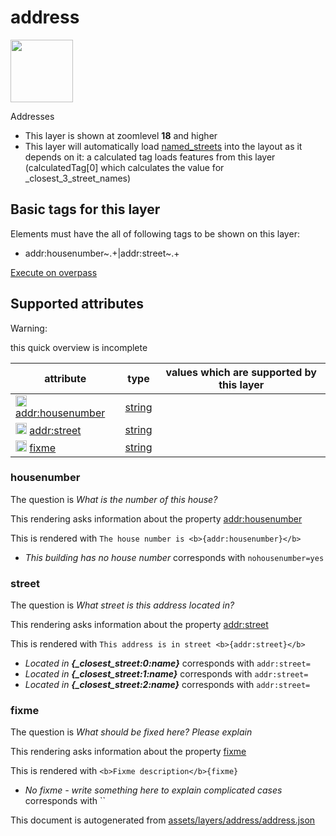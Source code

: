 

 address 
=========



<img src='https://mapcomplete.osm.be/./assets/layers/address/housenumber_blank.svg' height="100px"> 

Addresses






  - This layer is shown at zoomlevel **18** and higher
  - This layer will automatically load  [named_streets](./named_streets.md)  into the layout as it depends on it:  a calculated tag loads features from this layer (calculatedTag[0] which calculates the value for _closest_3_street_names)




 Basic tags for this layer 
---------------------------



Elements must have the all of following tags to be shown on this layer:



  - addr:housenumber~.+|addr:street~.+


[Execute on overpass](http://overpass-turbo.eu/?Q=%5Bout%3Ajson%5D%5Btimeout%3A90%5D%3B(%20%20%20%20nwr%5B%22addr%3Ahousenumber%22%5D(%7B%7Bbbox%7D%7D)%3B%0A%20%20%20%20nwr%5B%22addr%3Astreet%22%5D(%7B%7Bbbox%7D%7D)%3B%0A)%3Bout%20body%3B%3E%3Bout%20skel%20qt%3B)



 Supported attributes 
----------------------



Warning: 

this quick overview is incomplete



attribute | type | values which are supported by this layer
----------- | ------ | ------------------------------------------
[<img src='https://mapcomplete.osm.be/assets/svg/statistics.svg' height='18px'>](https://taginfo.openstreetmap.org/keys/addr:housenumber#values) [addr:housenumber](https://wiki.openstreetmap.org/wiki/Key:addr:housenumber) | [string](../SpecialInputElements.md#string) | 
[<img src='https://mapcomplete.osm.be/assets/svg/statistics.svg' height='18px'>](https://taginfo.openstreetmap.org/keys/addr:street#values) [addr:street](https://wiki.openstreetmap.org/wiki/Key:addr:street) | [string](../SpecialInputElements.md#string) | [](https://wiki.openstreetmap.org/wiki/Tag:addr:street%3D) [](https://wiki.openstreetmap.org/wiki/Tag:addr:street%3D) [](https://wiki.openstreetmap.org/wiki/Tag:addr:street%3D)
[<img src='https://mapcomplete.osm.be/assets/svg/statistics.svg' height='18px'>](https://taginfo.openstreetmap.org/keys/fixme#values) [fixme](https://wiki.openstreetmap.org/wiki/Key:fixme) | [string](../SpecialInputElements.md#string) | [](https://wiki.openstreetmap.org/wiki/Tag:fixme%3D)




### housenumber 



The question is  *What is the number of this house?*

This rendering asks information about the property  [addr:housenumber](https://wiki.openstreetmap.org/wiki/Key:addr:housenumber) 

This is rendered with  `The house number is <b>{addr:housenumber}</b>`





  - *This building has no house number*  corresponds with  `nohousenumber=yes`




### street 



The question is  *What street is this address located in?*

This rendering asks information about the property  [addr:street](https://wiki.openstreetmap.org/wiki/Key:addr:street) 

This is rendered with  `This address is in street <b>{addr:street}</b>`





  - *Located in <b>{_closest_street:0:name}</b>*  corresponds with  `addr:street=`
  - *Located in <b>{_closest_street:1:name}</b>*  corresponds with  `addr:street=`
  - *Located in <b>{_closest_street:2:name}</b>*  corresponds with  `addr:street=`




### fixme 



The question is  *What should be fixed here? Please explain*

This rendering asks information about the property  [fixme](https://wiki.openstreetmap.org/wiki/Key:fixme) 

This is rendered with  `<b>Fixme description</b>{fixme}`





  - *No fixme - write something here to explain complicated cases*  corresponds with  ``
 

This document is autogenerated from [assets/layers/address/address.json](https://github.com/pietervdvn/MapComplete/blob/develop/assets/layers/address/address.json)